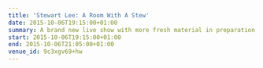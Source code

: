 ```yaml
---
title: 'Stewart Lee: A Room With A Stew'
date: 2015-10-06T19:15:00+01:00
summary: A brand new live show with more fresh material in preparation for Stewart’s next BBC2 series of <cite>Stewart Lee’s Comedy Vehicle</cite>.
start: 2015-10-06T19:15:00+01:00
end: 2015-10-06T21:05:00+01:00
venue_id: 9c3xgv69+hw
---
```

